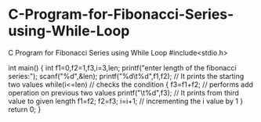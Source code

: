 # C-Program-for-Fibonacci-Series-using-While-Loop
C Program for Fibonacci Series using While Loop
#include<stdio.h>

int main()
{
    int f1=0,f2=1,f3,i=3,len;
    printf("enter length of the  fibonacci series:");
    scanf("%d",&len);
    printf("%d\t%d",f1,f2); // It prints the starting two values
    while(i<=len)           // checks the condition
    {
        f3=f1+f2;               // performs add operation on previous two  values
        printf("\t%d",f3);      // It prints from third value to given length
        f1=f2;
        f2=f3;
        i=i+1;                  // incrementing the i value by 1
    }
    return 0;
}
